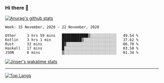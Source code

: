 ### Hi there 👋

[![Anurag's github stats](https://github-readme-stats.vercel.app/api?username=jinserrr&show_icons=true)](https://github.com/anuraghazra/github-readme-stats)


<!--START_SECTION:waka-->
```text
Week: 15 November, 2020 - 22 November, 2020

Other     3 hrs 59 mins   ████████████▒░░░░░░░░░░░░   49.54 % 
Kotlin    3 hrs 1 min     █████████▒░░░░░░░░░░░░░░░   37.62 % 
Rust      32 mins         █▓░░░░░░░░░░░░░░░░░░░░░░░   06.70 % 
Haskell   17 mins         █░░░░░░░░░░░░░░░░░░░░░░░░   03.58 % 
JSON      6 mins          ▒░░░░░░░░░░░░░░░░░░░░░░░░   01.34 % 
```
<!--END_SECTION:waka-->

[![Jinser's wakatime stats](https://github-readme-stats.vercel.app/api/wakatime?username=jinser)](https://github.com/anuraghazra/github-readme-stats)

***

[![Top Langs](https://github-readme-stats.vercel.app/api/top-langs/?username=jinserrr)](https://github.com/anuraghazra/github-readme-stats)
